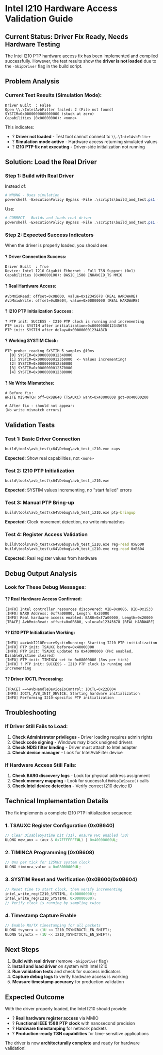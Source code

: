 # Intel I210 Hardware Access Validation Guide

## Current Status: Driver Fix Ready, Needs Hardware Testing

The Intel I210 PTP hardware access fix has been implemented and compiled successfully. However, the test results show the **driver is not loaded** due to the `-SkipDriver` flag in the build script.

## Problem Analysis

### Current Test Results (Simulation Mode):
```
Driver Built  : False
Open \\.\IntelAvbFilter failed: 2 (File not found)
SYSTIM=0x0000000000000000 (stuck at zero)
Capabilities (0x00000000): <none>
```

This indicates:
- ? **Driver not loaded** - Test tool cannot connect to `\\.\IntelAvbFilter`
- ? **Simulation mode active** - Hardware access returning simulated values
- ? **I210 PTP fix not executing** - Driver-side initialization not running

## Solution: Load the Real Driver

### Step 1: Build with Real Driver
Instead of:
```powershell
# WRONG - Uses simulation
powershell -ExecutionPolicy Bypass -File .\scripts\build_and_test.ps1 -SkipDriver
```

Use:
```powershell
# CORRECT - Builds and loads real driver
powershell -ExecutionPolicy Bypass -File .\scripts\build_and_test.ps1 -Configuration Debug -Platform x64
```

### Step 2: Expected Success Indicators

When the driver is properly loaded, you should see:

#### ? **Driver Connection Success:**
```
Driver Built  : True
Device: Intel I210 Gigabit Ethernet - Full TSN Support (0x1)
Capabilities (0x00000108): BASIC_1588 ENHANCED_TS MMIO
```

#### ? **Real Hardware Access:**
```
AvbMmioRead: offset=0x0B600, value=0x12345678 (REAL HARDWARE)
AvbMmioWrite: offset=0x0B604, value=0x00000000 (REAL HARDWARE)
```

#### ? **I210 PTP Initialization Success:**
```
? PTP init: SUCCESS - I210 PTP clock is running and incrementing
PTP init: SYSTIM after initialization=0x0000000012345678
PTP init: SYSTIM after delay=0x000000001234ABCD
```

#### ? **Working SYSTIM Clock:**
```
PTP probe: reading SYSTIM 5 samples @10ms
  [0] SYSTIM=0x0000000012340000
  [1] SYSTIM=0x0000000012350000  <- Values incrementing!
  [2] SYSTIM=0x0000000012360000
  [3] SYSTIM=0x0000000012370000
  [4] SYSTIM=0x0000000012380000
```

#### ? **No Write Mismatches:**
```
# Before fix:
WRITE MISMATCH off=0x0B640 (TSAUXC) want=0x40000008 got=0x40000200

# After fix - should not appear:
(No write mismatch errors)
```

## Validation Tests

### Test 1: Basic Driver Connection
```cmd
build\tools\avb_test\x64\Debug\avb_test_i210.exe caps
```
**Expected**: Show real capabilities, not `<none>`

### Test 2: I210 PTP Initialization
```cmd
build\tools\avb_test\x64\Debug\avb_test_i210.exe
```
**Expected**: SYSTIM values incrementing, no "start failed" errors

### Test 3: Manual PTP Bring-up
```cmd
build\tools\avb_test\x64\Debug\avb_test_i210.exe ptp-bringup
```
**Expected**: Clock movement detection, no write mismatches

### Test 4: Register Access Validation
```cmd
build\tools\avb_test\x64\Debug\avb_test_i210.exe reg-read 0xB600
build\tools\avb_test\x64\Debug\avb_test_i210.exe reg-read 0xB604
```
**Expected**: Real register values from hardware

## Debug Output Analysis

### Look for These Debug Messages:

#### ?? **Real Hardware Access Confirmed:**
```
[INFO] Intel controller resources discovered: VID=0x8086, DID=0x1533
[INFO] BAR0 Address: 0xf7a00000, Length: 0x20000
[INFO] Real hardware access enabled: BAR0=0xf7a00000, Length=0x20000
[TRACE] AvbMmioRead: offset=0x0B600, value=0x12345678 (REAL HARDWARE)
```

#### ?? **I210 PTP Initialization Working:**
```
[INFO] ==>AvbI210EnsureSystimRunning: Starting I210 PTP initialization
[INFO] PTP init: TSAUXC before=0x40000000
[INFO] PTP init: TSAUXC updated to 0x40000000 (PHC enabled, DisableSystime cleared)
[INFO] PTP init: TIMINCA set to 0x08000000 (8ns per tick)
[INFO] ? PTP init: SUCCESS - I210 PTP clock is running and incrementing
```

#### ?? **Driver IOCTL Processing:**
```
[TRACE] ==>AvbHandleDeviceIoControl: IOCTL=0x22E004
[INFO] IOCTL_AVB_INIT_DEVICE: Starting hardware initialization
[INFO] Performing I210-specific PTP initialization
```

## Troubleshooting

### If Driver Still Fails to Load:
1. **Check Administrator privileges** - Driver loading requires admin rights
2. **Check code signing** - Windows may block unsigned drivers
3. **Check NDIS filter binding** - Driver must attach to Intel adapter
4. **Check device manager** - Look for IntelAvbFilter device

### If Hardware Access Still Fails:
1. **Check BAR0 discovery logs** - Look for physical address assignment
2. **Check memory mapping** - Look for successful `MmMapIoSpace()` calls  
3. **Check Intel device detection** - Verify correct I210 device ID

## Technical Implementation Details

The fix implements a complete I210 PTP initialization sequence:

### 1. **TSAUXC Register Configuration** (0x0B640)
```c
// Clear DisableSystime bit (31), ensure PHC enabled (30)
ULONG new_aux = (aux & 0x7FFFFFFFUL) | 0x40000000UL;
```

### 2. **TIMINCA Programming** (0x0B608)  
```c
// 8ns per tick for 125MHz system clock
ULONG timinca_value = 0x08000000UL;
```

### 3. **SYSTIM Reset and Verification** (0x0B600/0x0B604)
```c
// Reset time to start clock, then verify incrementing
intel_write_reg(I210_SYSTIML, 0x00000000);
intel_write_reg(I210_SYSTIMH, 0x00000000);
// Verify clock is running by sampling twice
```

### 4. **Timestamp Capture Enable**
```c
// Enable RX/TX timestamping for all packets  
ULONG tsyncrx = (1U << I210_TSYNCRXCTL_EN_SHIFT);
ULONG tsynctx = (1U << I210_TSYNCTXCTL_EN_SHIFT);
```

## Next Steps

1. **Build with real driver** (remove `-SkipDriver` flag)
2. **Install and load driver** on system with Intel I210
3. **Run validation tests** and check for success indicators
4. **Capture debug logs** to verify hardware access is working
5. **Measure timestamp accuracy** for production validation

## Expected Outcome

With the driver properly loaded, the Intel I210 should provide:
- ? **Real hardware register access** via MMIO  
- ? **Functional IEEE 1588 PTP clock** with nanosecond precision
- ? **Hardware timestamping** for network packets  
- ? **Production-ready TSN capabilities** for time-sensitive applications

The driver is now **architecturally complete** and ready for hardware validation!